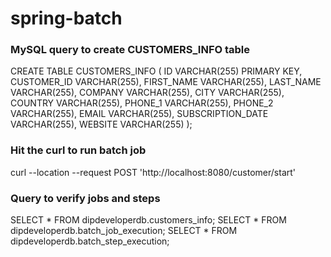 # spring-batch

### MySQL query to create CUSTOMERS_INFO table

CREATE TABLE CUSTOMERS_INFO (
ID VARCHAR(255) PRIMARY KEY,
CUSTOMER_ID VARCHAR(255),
FIRST_NAME VARCHAR(255),
LAST_NAME VARCHAR(255),
COMPANY VARCHAR(255),
CITY VARCHAR(255),
COUNTRY VARCHAR(255),
PHONE_1 VARCHAR(255),
PHONE_2 VARCHAR(255),
EMAIL VARCHAR(255),
SUBSCRIPTION_DATE VARCHAR(255),
WEBSITE VARCHAR(255)
);

### Hit the curl to run batch job
curl --location --request POST 'http://localhost:8080/customer/start'

### Query to verify jobs and steps

SELECT * FROM dipdeveloperdb.customers_info;
SELECT * FROM dipdeveloperdb.batch_job_execution;
SELECT * FROM dipdeveloperdb.batch_step_execution;

